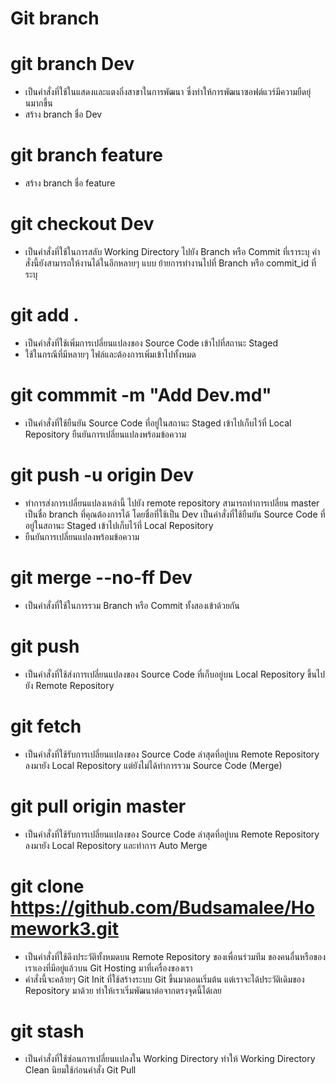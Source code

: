 <H1> Git branch </H1>

# git branch Dev
   - เป็นคำสั่งที่ใช้ในแสดงและแตงกิ่งสาขาในการพัฒนา ซึ่งทำให้การพัฒนาซอฟต์แวร์มีความยืดยุ่นมากขึ้น 
   - สร้าง branch ชื่อ Dev

# git branch feature
   - สร้าง branch ชื่อ feature

# git checkout Dev
  - เป็นคำสั่งที่ใช้ในการสลับ Working Directory ไปยัง Branch หรือ Commit ที่เราระบุ คำสั่งนี้ยังสามารถให้งานได้ในอีกหลายๆ แบบ 
    ย้ายการทำงานไปที่ Branch หรือ commit_id ที่ระบุ 

# git add .
  - เป็นคำสั่งที่ใช้เพิ่มการเปลี่ยนแปลงของ Source Code เข้าไปที่สถานะ Staged
  - ใช้ในกรณีที่มีหลายๆ ไฟล์และต้องการเพิ่มเข้าไปทั้งหมด

# git commmit -m "Add Dev.md"
  - เป็นคำสั่งที่ใช้ยืนยัน Source Code ที่อยู่ในสถานะ Staged เข้าไปเก็บไว้ที่ Local Repository ยืนยันการเปลี่ยนแปลงพร้อมข้อความ

# git push -u origin Dev
  - ทำการส่งการเปลี่ยนแปลงเหล่านี้ ไปยัง remote repository สามารถทำการเปลี่ยน master เป็นชื่อ branch ที่คุณต้องการได้ โดยชื่อที่ใช้เป็น Dev 
    เป็นคำสั่งที่ใช้ยืนยัน Source Code ที่อยู่ในสถานะ Staged เข้าไปเก็บไว้ที่ Local Repository
  - ยืนยันการเปลี่ยนแปลงพร้อมข้อความ

# git merge --no-ff Dev
  - เป็นคำสั่งที่ใช้ในการรวม Branch หรือ Commit ทั้งสองเข้าด้วยกัน
  
# git push 
  - เป็นคำสั่งที่ใช้ส่งการเปลี่ยนแปลงของ Source Code ที่เก็บอยู่บน Local Repository ขึ้นไปยัง Remote Repository
  
# git fetch 
  - เป็นคำสั่งที่ใช้รับการเปลี่ยนแปลงของ Source Code ล่าสุดที่อยู่บน Remote Repository ลงมายัง Local Repository แต่ยังไม่ได้ทำการรวม Source Code (Merge)
  
# git pull origin master
  - เป็นคำสั่งที่ใช้รับการเปลี่ยนแปลงของ Source Code ล่าสุดที่อยู่บน Remote Repository ลงมายัง Local Repository และทำการ Auto Merge
  
# git clone https://github.com/Budsamalee/Homework3.git
  - เป็นคำสั่งที่ใช้ดึงประวัติทั้งหมดบน Remote Repository ของเพื่อนร่วมทีม ของคนอื่นหรือของเราเองที่มีอยู่แล้วบน Git Hosting มาที่เครื่องของเรา 
  - คำสั่งนี้จะคล้ายๆ Git Init ที่ใช้สร้างระบบ Git ขึ้นมาตอนเริ่มต้น แต่เราจะได้ประวัติเดิมของ Repository มาด้วย ทำให้เราเริ่มพัฒนาต่อจากตรงจุดนี้ได้เลย

# git stash
  - เป็นคำสั่งที่ใช้ซ่อนการเปลี่ยนแปลงใน Working Directory ทำให้ Working Directory Clean นิยมใช้ก่อนคำสั่ง Git Pull
  
  
  
